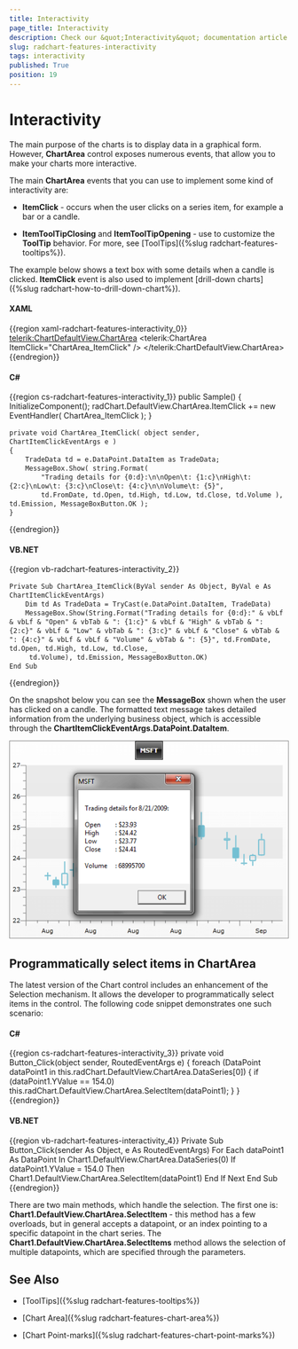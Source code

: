 ```yaml
---
title: Interactivity
page_title: Interactivity
description: Check our &quot;Interactivity&quot; documentation article for the RadChart {{ site.framework_name }} control.
slug: radchart-features-interactivity
tags: interactivity
published: True
position: 19
---
```


# Interactivity



The main purpose of the charts is to display data in a graphical form. However, __ChartArea__ control exposes numerous events, that allow you to make your charts more interactive. 

The main __ChartArea__ events that you can use to implement some kind of interactivity are:

* __ItemClick__ - occurs when the user clicks on a series item, for example a bar or a candle. 


* __ItemToolTipClosing__ and __ItemToolTipOpening__ - use to customize the __ToolTip__ behavior. For more, see [ToolTips]({%slug radchart-features-tooltips%}).

The example below shows a text box with some details when a candle is clicked. __ItemClick__ event is also used to implement [drill-down charts]({%slug radchart-how-to-drill-down-chart%}).

#### __XAML__

{{region xaml-radchart-features-interactivity_0}}
	<telerik:ChartDefaultView.ChartArea>
	    <telerik:ChartArea ItemClick="ChartArea_ItemClick" />
	</telerik:ChartDefaultView.ChartArea>
{{endregion}}



#### __C#__

{{region cs-radchart-features-interactivity_1}}
	public Sample()
	{       
	    InitializeComponent();
	    radChart.DefaultView.ChartArea.ItemClick += new EventHandler<ChartItemClickEventArgs>( ChartArea_ItemClick );
	}
	
	private void ChartArea_ItemClick( object sender, ChartItemClickEventArgs e )
	{
	    TradeData td = e.DataPoint.DataItem as TradeData;
	    MessageBox.Show( string.Format( 
	        "Trading details for {0:d}:\n\nOpen\t: {1:c}\nHigh\t: {2:c}\nLow\t: {3:c}\nClose\t: {4:c}\n\nVolume\t: {5}",
	        td.FromDate, td.Open, td.High, td.Low, td.Close, td.Volume ), td.Emission, MessageBoxButton.OK );
	}
{{endregion}}



#### __VB.NET__

{{region vb-radchart-features-interactivity_2}}
	      
	Private Sub ChartArea_ItemClick(ByVal sender As Object, ByVal e As ChartItemClickEventArgs)
	    Dim td As TradeData = TryCast(e.DataPoint.DataItem, TradeData)
	    MessageBox.Show(String.Format("Trading details for {0:d}:" & vbLf & vbLf & "Open" & vbTab & ": {1:c}" & vbLf & "High" & vbTab & ": {2:c}" & vbLf & "Low" & vbTab & ": {3:c}" & vbLf & "Close" & vbTab & ": {4:c}" & vbLf & vbLf & "Volume" & vbTab & ": {5}", td.FromDate, td.Open, td.High, td.Low, td.Close, _
	     td.Volume), td.Emission, MessageBoxButton.OK)
	End Sub
{{endregion}}



On the snapshot below you can see the __MessageBox__ shown when the user has clicked on a candle. The formatted text message takes detailed information from the underlying business object, which is accessible through the __ChartItemClickEventArgs.DataPoint.DataItem__.

![WPF RadChart ](images/RadChart_Features_Interactivity_01.png)

## Programmatically select items in ChartArea

The latest version of the Chart control includes an enhancement of the Selection mechanism. It allows the developer to programmatically select items in the control. The following code snippet demonstrates one such scenario:

#### __C#__

{{region cs-radchart-features-interactivity_3}}
	private void Button_Click(object sender, RoutedEventArgs e)
	{
	    foreach (DataPoint dataPoint1 in this.radChart.DefaultView.ChartArea.DataSeries[0])
	    {
	        if (dataPoint1.YValue == 154.0)
	            this.radChart.DefaultView.ChartArea.SelectItem(dataPoint1);
	    }
	}
{{endregion}}



#### __VB.NET__

{{region vb-radchart-features-interactivity_4}}
	Private Sub Button_Click(sender As Object, e As RoutedEventArgs)
	    For Each dataPoint1 As DataPoint In Chart1.DefaultView.ChartArea.DataSeries(0)
	        If dataPoint1.YValue = 154.0 Then
	            Chart1.DefaultView.ChartArea.SelectItem(dataPoint1)
	        End If
	    Next
	End Sub
{{endregion}}



There are two main methods, which handle the selection. The first one is: 
__Chart1.DefaultView.ChartArea.SelectItem__ - this method has a few overloads, but in general accepts a datapoint, or an index pointing to a specific datapoint in the chart series.
The __Chart1.DefaultView.ChartArea.SelectItems__ method allows the selection of multiple datapoints, which are specified through the parameters.

## See Also

 * [ToolTips]({%slug radchart-features-tooltips%})

 * [Chart Area]({%slug radchart-features-chart-area%})

 * [Chart Point-marks]({%slug radchart-features-chart-point-marks%})
